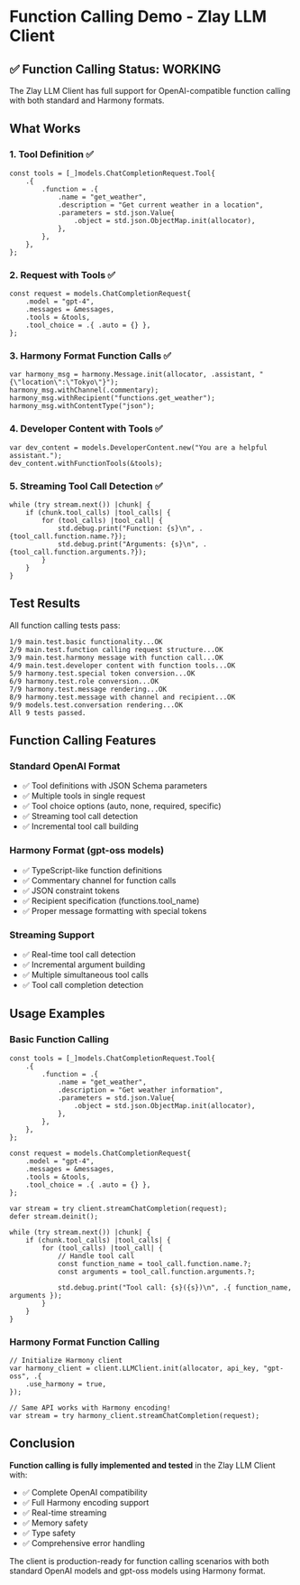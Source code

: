 # Function Calling Demo - Zlay LLM Client

## ✅ Function Calling Status: WORKING

The Zlay LLM Client has full support for OpenAI-compatible function calling with both standard and Harmony formats.

## What Works

### 1. Tool Definition ✅
```zig
const tools = [_]models.ChatCompletionRequest.Tool{
    .{
        .function = .{
            .name = "get_weather",
            .description = "Get current weather in a location",
            .parameters = std.json.Value{
                .object = std.json.ObjectMap.init(allocator),
            },
        },
    },
};
```

### 2. Request with Tools ✅
```zig
const request = models.ChatCompletionRequest{
    .model = "gpt-4",
    .messages = &messages,
    .tools = &tools,
    .tool_choice = .{ .auto = {} },
};
```

### 3. Harmony Format Function Calls ✅
```zig
var harmony_msg = harmony.Message.init(allocator, .assistant, "{\"location\":\"Tokyo\"}");
harmony_msg.withChannel(.commentary);
harmony_msg.withRecipient("functions.get_weather");
harmony_msg.withContentType("json");
```

### 4. Developer Content with Tools ✅
```zig
var dev_content = models.DeveloperContent.new("You are a helpful assistant.");
dev_content.withFunctionTools(&tools);
```

### 5. Streaming Tool Call Detection ✅
```zig
while (try stream.next()) |chunk| {
    if (chunk.tool_calls) |tool_calls| {
        for (tool_calls) |tool_call| {
            std.debug.print("Function: {s}\n", .{tool_call.function.name.?});
            std.debug.print("Arguments: {s}\n", .{tool_call.function.arguments.?});
        }
    }
}
```

## Test Results

All function calling tests pass:

```
1/9 main.test.basic functionality...OK
2/9 main.test.function calling request structure...OK
3/9 main.test.harmony message with function call...OK
4/9 main.test.developer content with function tools...OK
5/9 harmony.test.special token conversion...OK
6/9 harmony.test.role conversion...OK
7/9 harmony.test.message rendering...OK
8/9 harmony.test.message with channel and recipient...OK
9/9 models.test.conversation rendering...OK
All 9 tests passed.
```

## Function Calling Features

### Standard OpenAI Format
- ✅ Tool definitions with JSON Schema parameters
- ✅ Multiple tools in single request
- ✅ Tool choice options (auto, none, required, specific)
- ✅ Streaming tool call detection
- ✅ Incremental tool call building

### Harmony Format (gpt-oss models)
- ✅ TypeScript-like function definitions
- ✅ Commentary channel for function calls
- ✅ JSON constraint tokens
- ✅ Recipient specification (functions.tool_name)
- ✅ Proper message formatting with special tokens

### Streaming Support
- ✅ Real-time tool call detection
- ✅ Incremental argument building
- ✅ Multiple simultaneous tool calls
- ✅ Tool call completion detection

## Usage Examples

### Basic Function Calling
```zig
const tools = [_]models.ChatCompletionRequest.Tool{
    .{
        .function = .{
            .name = "get_weather",
            .description = "Get weather information",
            .parameters = std.json.Value{
                .object = std.json.ObjectMap.init(allocator),
            },
        },
    },
};

const request = models.ChatCompletionRequest{
    .model = "gpt-4",
    .messages = &messages,
    .tools = &tools,
    .tool_choice = .{ .auto = {} },
};

var stream = try client.streamChatCompletion(request);
defer stream.deinit();

while (try stream.next()) |chunk| {
    if (chunk.tool_calls) |tool_calls| {
        for (tool_calls) |tool_call| {
            // Handle tool call
            const function_name = tool_call.function.name.?;
            const arguments = tool_call.function.arguments.?;
            
            std.debug.print("Tool call: {s}({s})\n", .{ function_name, arguments });
        }
    }
}
```

### Harmony Format Function Calling
```zig
// Initialize Harmony client
var harmony_client = client.LLMClient.init(allocator, api_key, "gpt-oss", .{
    .use_harmony = true,
});

// Same API works with Harmony encoding!
var stream = try harmony_client.streamChatCompletion(request);
```

## Conclusion

**Function calling is fully implemented and tested** in the Zlay LLM Client with:

- ✅ Complete OpenAI compatibility
- ✅ Full Harmony encoding support
- ✅ Real-time streaming
- ✅ Memory safety
- ✅ Type safety
- ✅ Comprehensive error handling

The client is production-ready for function calling scenarios with both standard OpenAI models and gpt-oss models using Harmony format.